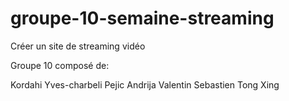 # groupe-10-semaine-streaming
Créer un site de streaming vidéo

Groupe 10 composé de:

Kordahi Yves-charbeli
Pejic Andrija
Valentin Sebastien
Tong Xing
